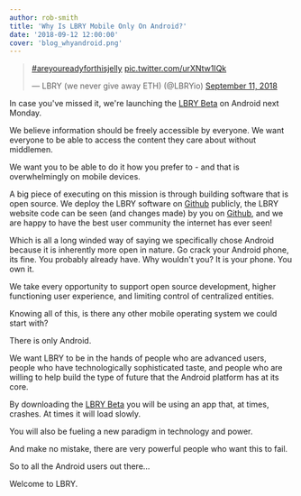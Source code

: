 ```yaml
---
author: rob-smith
title: 'Why Is LBRY Mobile Only On Android?'
date: '2018-09-12 12:00:00'
cover: 'blog_whyandroid.png'
---
```


<blockquote class="twitter-tweet" data-lang="en"><p lang="und" dir="ltr"><a href="https://twitter.com/hashtag/areyoureadyforthisjelly?src=hash&amp;ref_src=twsrc%5Etfw">#areyoureadyforthisjelly</a> <a href="https://t.co/urXNtw1IQk">pic.twitter.com/urXNtw1IQk</a></p>&mdash; LBRY (we never give away ETH) (@LBRYio) <a href="https://twitter.com/LBRYio/status/1039532032781635586?ref_src=twsrc%5Etfw">September 11, 2018</a></blockquote>
<script async src="https://platform.twitter.com/widgets.js" charset="utf-8"></script>

In case you've missed it, we're launching the [LBRY Beta](https://lbry.io/get?auto=1) on Android next Monday.

We believe information should be freely accessible by everyone. We want everyone to be able to access the content they care about without middlemen. 

We want you to be able to do it how you prefer to - and that is overwhelmingly on mobile devices.

A big piece of executing on this mission is through building software that is open source. We deploy the LBRY software on [Github](https://github.com/lbryio) publicly, the LBRY website code can be seen (and changes made) by you on [Github](https://github.com/lbryio/lbry.io), and we are happy to have the best user community the internet has ever seen!

Which is all a long winded way of saying we specifically chose Android because it is inherently more open in nature. Go crack your Android phone, its fine. You probably already have. Why wouldn't you? It is your phone. You own it.

We take every opportunity to support open source development, higher functioning user experience, and limiting control of centralized entities. 

Knowing all of this, is there any other mobile operating system we could start with?

There is only Android.

We want LBRY to be in the hands of people who are advanced users, people who have technologically sophisticated taste, and people who are willing to help build the type of future that the Android platform has at its core.

By downloading the [LBRY Beta](https://lbry.io/get?auto=1) you will be using an app that, at times, crashes. At times it will load slowly. 

You will also be fueling a new paradigm in technology and power.

And make no mistake, there are very powerful people who want this to fail. 

So to all the Android users out there…

Welcome to LBRY.
